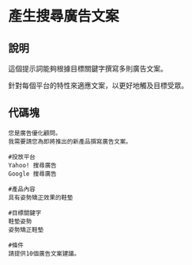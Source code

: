 # 產生搜尋廣告文案

## 說明
這個提示詞能夠根據目標關鍵字撰寫多則廣告文案。

針對每個平台的特性來適應文案，以更好地觸及目標受眾。

## 代碼塊

```plaintext
您是廣告優化顧問。
我需要請您為即將推出的新產品撰寫廣告文案。

#投放平台
Yahoo! 搜尋廣告
Google 搜尋廣告

#產品內容
具有姿勢矯正效果的鞋墊

#目標關鍵字
鞋墊姿勢
姿勢矯正鞋墊

#條件
請提供10個廣告文案建議。